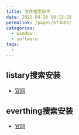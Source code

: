 ```yaml
---
title: 文件搜索软件
date: 2023-04-26 10:15:28
permalink: /pages/bf3bbb/
categories:
  - window
  - software
tags:
  - 
---
```


## listary搜索安装

* [官网](https://www.listary.com/)

## everthing搜索安装

* [官网](https://www.voidtools.com/zh-cn/downloads/)